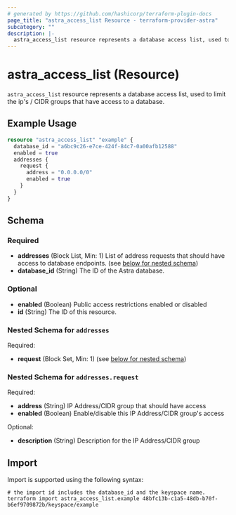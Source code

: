 ```yaml
---
# generated by https://github.com/hashicorp/terraform-plugin-docs
page_title: "astra_access_list Resource - terraform-provider-astra"
subcategory: ""
description: |-
  astra_access_list resource represents a database access list, used to limit the ip's / CIDR groups that have access to a database.
---
```


# astra_access_list (Resource)

`astra_access_list` resource represents a database access list, used to limit the ip's / CIDR groups that have access to a database.

## Example Usage

```terraform
resource "astra_access_list" "example" {
  database_id = "a6bc9c26-e7ce-424f-84c7-0a00afb12588"
  enabled = true
  addresses {
    request {
      address = "0.0.0.0/0"
      enabled = true
    }
  }
}
```

<!-- schema generated by tfplugindocs -->
## Schema

### Required

- **addresses** (Block List, Min: 1) List of address requests that should have access to database endpoints. (see [below for nested schema](#nestedblock--addresses))
- **database_id** (String) The ID of the Astra database.

### Optional

- **enabled** (Boolean) Public access restrictions enabled or disabled
- **id** (String) The ID of this resource.

<a id="nestedblock--addresses"></a>
### Nested Schema for `addresses`

Required:

- **request** (Block Set, Min: 1) (see [below for nested schema](#nestedblock--addresses--request))

<a id="nestedblock--addresses--request"></a>
### Nested Schema for `addresses.request`

Required:

- **address** (String) IP Address/CIDR group that should have access
- **enabled** (Boolean) Enable/disable this IP Address/CIDR group's access

Optional:

- **description** (String) Description for the IP Address/CIDR group

## Import

Import is supported using the following syntax:

```shell
# the import id includes the database_id and the keyspace name.
terraform import astra_access_list.example 48bfc13b-c1a5-48db-b70f-b6ef9709872b/keyspace/example
```
